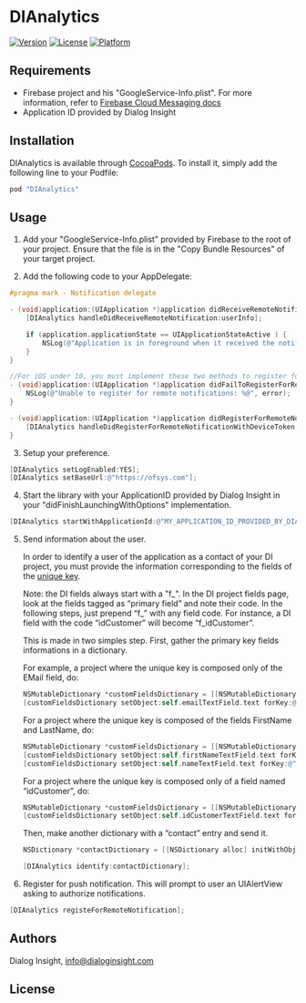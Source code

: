 # DIAnalytics

[![Version](https://img.shields.io/cocoapods/v/DIAnalytics.svg?style=flat)](http://cocoapods.org/pods/DIAnalytics)
[![License](https://img.shields.io/cocoapods/l/DIAnalytics.svg?style=flat)](http://cocoapods.org/pods/DIAnalytics)
[![Platform](https://img.shields.io/cocoapods/p/DIAnalytics.svg?style=flat)](http://cocoapods.org/pods/DIAnalytics)

## Requirements

- Firebase project and his "GoogleService-Info.plist". For more information, refer to [Firebase Cloud Messaging docs][1]
- Application ID provided by Dialog Insight

## Installation

DIAnalytics is available through [CocoaPods](http://cocoapods.org). To install
it, simply add the following line to your Podfile:

```ruby
pod "DIAnalytics"
```

## Usage

1. Add your "GoogleService-Info.plist" provided by Firebase to the root of your project. Ensure that the file is in the "Copy Bundle Resources" of your target project.  

2. Add the following code to your AppDelegate:

```objective-c
#pragma mark - Notification delegate

- (void)application:(UIApplication *)application didReceiveRemoteNotification:(NSDictionary *)userInfo {
    [DIAnalytics handleDidReceiveRemoteNotification:userInfo];

    if (application.applicationState == UIApplicationStateActive ) {
        NSLog(@"Application is in foreground when it received the notification, application should handle display of notification.");
    }
}

//For iOS under 10, you must implement these two methods to register for a token
- (void)application:(UIApplication *)application didFailToRegisterForRemoteNotificationsWithError:(NSError *)error {
    NSLog(@"Unable to register for remote notifications: %@", error);
}

- (void)application:(UIApplication *)application didRegisterForRemoteNotificationsWithDeviceToken:(NSData *)deviceToken {
    [DIAnalytics handleDidRegisterForRemoteNotificationWithDeviceToken:deviceToken];
}

```

3. Setup your preference.
```objective-c
[DIAnalytics setLogEnabled:YES];
[DIAnalytics setBaseUrl:@"https://ofsys.com"];
```

4. Start the library with your ApplicationID provided by Dialog Insight in your "didFinishLaunchingWithOptions" implementation.

```objective-c
[DIAnalytics startWithApplicationId:@"MY_APPLICATION_ID_PROVIDED_BY_DIALOG_INSIGHT" withLaunchOptions:launchOptions];
```

5. Send information about the user.


    In order to identify a user of the application as a contact of your DI project, you must provide the information corresponding to        the fields of the [unique key][2].


    Note: 
    the DI fields always start with a "f_". In the DI project fields page, look at the fields tagged as “primary field” and note their      code. In the following steps, just prepend “f_” with any field code. For instance, a DI field with the code “idCustomer” will            become “f_idCustomer”.


    This is made in two simples step. First, gather the primary key fields informations in a dictionary.

    For example, a project where the unique key is composed only of the EMail field, do:
     ```objective-c
    NSMutableDictionary *customFieldsDictionary = [[NSMutableDictionary alloc] init];
    [customFieldsDictionary setObject:self.emailTextField.text forKey:@"f_EMail"];
    ```

    For a project where the unique key is composed of the fields FirstName and LastName, do:
    ```objective-c
    NSMutableDictionary *customFieldsDictionary = [[NSMutableDictionary alloc] init];
    [customFieldsDictionary setObject:self.firstNameTextField.text forKey:@"f_FirstName"];
    [customFieldsDictionary setObject:self.nameTextField.text forKey:@"f_LastName"];
    ```

    For a project where the unique key is composed only of a field named “idCustomer”, do:
    ```objective-c
    NSMutableDictionary *customFieldsDictionary = [[NSMutableDictionary alloc] init];
    [customFieldsDictionary setObject:self.idCustomerTextField.text forKey:@"f_idCustomer"];
    ```

    Then, make another dictionary with a “contact” entry and send it.
    ```objective-c
    NSDictionary *contactDictionary = [[NSDictionary alloc] initWithObjectsAndKeys:customFieldsDictionary, @"contact", nil];

    [DIAnalytics identify:contactDictionary];
    ```

6. Register for push notification. This will prompt to user an UIAlertView asking to authorize notifications.
```objective-c
[DIAnalytics registeForRemoteNotification];
```

## Authors

Dialog Insight, info@dialoginsight.com

## License

[1]: https://firebase.google.com/docs/cloud-messaging/
[2]: https://support.dialoginsight.com/en/support/solutions/articles/1000249331-defining-project-fields
